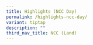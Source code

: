 ```yaml
---
title: Highlights (NCC Day)
permalink: /highlights-ncc-day/
variant: tiptap
description: ""
third_nav_title: NCC (Land)
---
```

